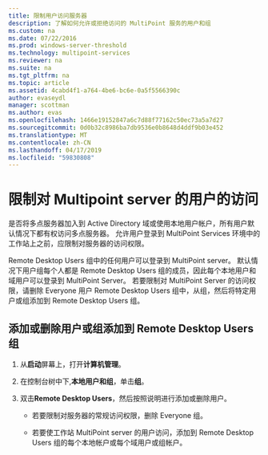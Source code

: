 ```yaml
---
title: 限制用户访问服务器
description: 了解如何允许或拒绝访问的 MultiPoint 服务的用户和组
ms.custom: na
ms.date: 07/22/2016
ms.prod: windows-server-threshold
ms.technology: multipoint-services
ms.reviewer: na
ms.suite: na
ms.tgt_pltfrm: na
ms.topic: article
ms.assetid: 4cabd4f1-a764-4be6-bc6e-0a5f5566390c
author: evaseydl
manager: scottman
ms.author: evas
ms.openlocfilehash: 1466e19152847a6c7d88f77162c50ec73a5a7d27
ms.sourcegitcommit: 0d0b32c8986ba7db9536e0b8648d4ddf9b03e452
ms.translationtype: MT
ms.contentlocale: zh-CN
ms.lasthandoff: 04/17/2019
ms.locfileid: "59830808"
---
```

# <a name="limit-users-access-to-the-multipoint-server"></a>限制对 Multipoint server 的用户的访问
是否将多点服务器加入到 Active Directory 域或使用本地用户帐户，所有用户默认情况下都有权访问多点服务器。 允许用户登录到 MultiPoint Services 环境中的工作站上之前，应限制对服务器的访问权限。  
  
Remote Desktop Users 组中的任何用户可以登录到 MultiPoint server。 默认情况下用户组每个人都是 Remote Desktop Users 组的成员，因此每个本地用户和域用户可以登录到 MultiPoint Server。 若要限制对 MultiPoint Server 的访问权限，请删除 Everyone 用户 Remote Desktop Users 组中，从组，然后将特定用户或组添加到 Remote Desktop Users 组。  
  
## <a name="add-or-remove-users-or-groups-to-the-remote-desktop-users-group"></a>添加或删除用户或组添加到 Remote Desktop Users 组  
  
1.  从**启动**屏幕上，打开**计算机管理**。  
  
2.  在控制台树中下,**本地用户和组**，单击**组**。  
  
3.  双击**Remote Desktop Users**，然后按照说明进行添加或删除用户。  
  
    -   若要限制对服务器的常规访问权限，删除 Everyone 组。  
  
    -   若要使工作站 MultiPoint server 的用户访问，添加到 Remote Desktop Users 组的每个本地帐户或每个域用户或组帐户。  